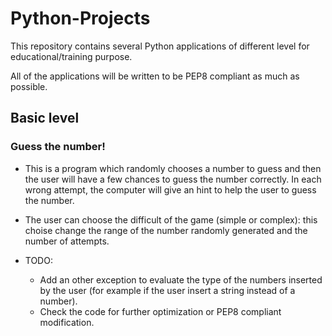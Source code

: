# Python-Projects
This repository contains several Python applications of different level for educational/training purpose.

All of the applications will be written to be PEP8 compliant as much as possible. 

## Basic level
### Guess the number!
- This is a program which randomly chooses a number to guess and then the user will have a few chances to guess the number correctly. In each wrong attempt, the computer will give an hint to help the user to guess the number.

- The user can choose the difficult of the game (simple or complex): this choise change the range of the number randomly generated and the number of attempts. 

- TODO:
  - Add an other exception to evaluate the type of the numbers inserted by the user (for example if the user insert a string instead of a number).
  - Check the code for further optimization or PEP8 compliant modification. 